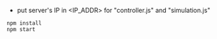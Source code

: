 - put server's IP in <IP_ADDR> for "controller.js" and "simulation.js"
``` shell
npm install
npm start
```